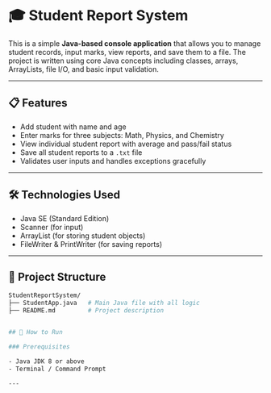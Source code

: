 # 🎓 Student Report System 

This is a simple **Java-based console application** that allows you to manage student records, input marks, view reports, and save them to a file. The project is written using core Java concepts including classes, arrays, ArrayLists, file I/O, and basic input validation.

---

## 📋 Features

- Add student with name and age  
- Enter marks for three subjects: Math, Physics, and Chemistry  
- View individual student report with average and pass/fail status  
- Save all student reports to a `.txt` file  
- Validates user inputs and handles exceptions gracefully

---

## 🛠️ Technologies Used

- Java SE (Standard Edition)
- Scanner (for input)
- ArrayList (for storing student objects)
- FileWriter & PrintWriter (for saving reports)

---

## 📂 Project Structure

```bash
StudentReportSystem/
├── StudentApp.java   # Main Java file with all logic
├── README.md         # Project description


## 🚀 How to Run

### Prerequisites

- Java JDK 8 or above  
- Terminal / Command Prompt

---



